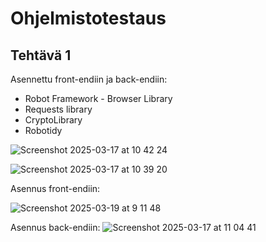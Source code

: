 # Ohjelmistotestaus
## Tehtävä 1

Asennettu front-endiin ja back-endiin:
- Robot Framework - Browser Library
- Requests library
- CryptoLibrary
- Robotidy

![Screenshot 2025-03-17 at 10 42 24](https://github.com/user-attachments/assets/c6da0ef2-9d61-4593-938d-bdc4fde75665)

![Screenshot 2025-03-17 at 10 39 20](https://github.com/user-attachments/assets/9af77a70-9225-452f-b81e-952d44d11293)

Asennus front-endiin:

![Screenshot 2025-03-19 at 9 11 48](https://github.com/user-attachments/assets/21c3f801-6332-4c3b-a18e-a835e3aafa24)

Asennus back-endiin:
![Screenshot 2025-03-17 at 11 04 41](https://github.com/user-attachments/assets/194bb280-39e0-41ca-bd50-0642c028373d)

